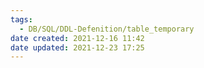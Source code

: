 ```yaml
---
tags:
  - DB/SQL/DDL-Defenition/table_temporary
date created: 2021-12-16 11:42
date updated: 2021-12-23 17:25
---
```


